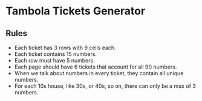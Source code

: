 # Tambola Tickets Generator

## Rules

- Each ticket has 3 rows with 9 cells each.
- Each ticket contains 15 numbers.
- Each row must have 5 numbers.
- Each page should have 6 tickets that account for all 90 numbers.
- When we talk about numbers in every ticket, they contain all unique numbers.
- For each 10s house, like 30s, or 40s, so on, there can only be a max of 3 numbers.

